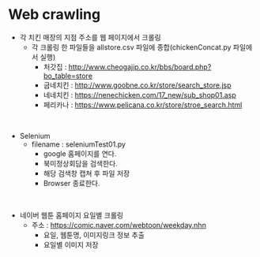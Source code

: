 # Web crawling

- 각 치킨 매장의 지점 주소를 웹 페이지에서 크롤링
  - 각 크롤링 한 파일들을 allstore.csv 파일에 종합(chickenConcat.py 파일에서 실행)
    - 처갓집 : http://www.cheogajip.co.kr/bbs/board.php?bo_table=store
    - 굽네치킨 : http://www.goobne.co.kr/store/search_store.jsp
    - 네네치킨 : https://nenechicken.com/17_new/sub_shop01.asp
    - 페리카나 : https://www.pelicana.co.kr/store/stroe_search.html

<br>

- Selenium
  - filename : seleniumTest01.py
    - google 홈페이지를 연다.
    - 북미정상회담을 검색한다.
    - 해당 검색창 캡쳐 후 파일 저장
    - Browser 종료한다.
<br>

- 네이버 웹툰 홈페이지 요일별 크롤링
  - 주소 : https://comic.naver.com/webtoon/weekday.nhn
    - 요일, 웹툰명, 이미지링크 정보 추출
    - 요일별 이미지 저장
